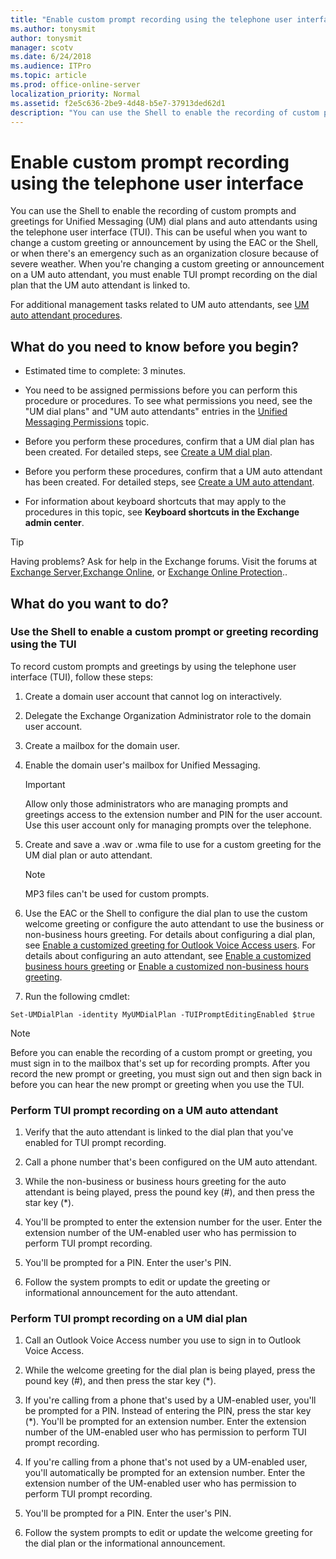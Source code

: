 ```yaml
---
title: "Enable custom prompt recording using the telephone user interface"
ms.author: tonysmit
author: tonysmit
manager: scotv
ms.date: 6/24/2018
ms.audience: ITPro
ms.topic: article
ms.prod: office-online-server
localization_priority: Normal
ms.assetid: f2e5c636-2be9-4d48-b5e7-37913ded62d1
description: "You can use the Shell to enable the recording of custom prompts and greetings for Unified Messaging (UM) dial plans and auto attendants using the telephone user interface (TUI). This can be useful when you want to change a custom greeting or announcement by using the EAC or the Shell, or when there's an emergency such as an organization closure because of severe weather. When you're changing a custom greeting or announcement on a UM auto attendant, you must enable TUI prompt recording on the dial plan that the UM auto attendant is linked to."
---
```


# Enable custom prompt recording using the telephone user interface

You can use the Shell to enable the recording of custom prompts and greetings for Unified Messaging (UM) dial plans and auto attendants using the telephone user interface (TUI). This can be useful when you want to change a custom greeting or announcement by using the EAC or the Shell, or when there's an emergency such as an organization closure because of severe weather. When you're changing a custom greeting or announcement on a UM auto attendant, you must enable TUI prompt recording on the dial plan that the UM auto attendant is linked to.
  
For additional management tasks related to UM auto attendants, see [UM auto attendant procedures](../../voice-mail-unified-messaging/automatically-answer-and-route-calls/um-auto-attendant-procedures.md).
  
## What do you need to know before you begin?

- Estimated time to complete: 3 minutes.
    
- You need to be assigned permissions before you can perform this procedure or procedures. To see what permissions you need, see the "UM dial plans" and "UM auto attendants" entries in the [Unified Messaging Permissions](http://technet.microsoft.com/library/d326c3bc-8f33-434a-bf02-a83cc26a5498.aspx) topic. 
    
- Before you perform these procedures, confirm that a UM dial plan has been created. For detailed steps, see [Create a UM dial plan](../../voice-mail-unified-messaging/connect-voice-mail-system/create-um-dial-plan.md).
    
- Before you perform these procedures, confirm that a UM auto attendant has been created. For detailed steps, see [Create a UM auto attendant](../../voice-mail-unified-messaging/automatically-answer-and-route-calls/create-a-um-auto-attendant.md).
    
- For information about keyboard shortcuts that may apply to the procedures in this topic, see **Keyboard shortcuts in the Exchange admin center**.
    
> [!TIP]
> Having problems? Ask for help in the Exchange forums. Visit the forums at [Exchange Server](https://go.microsoft.com/fwlink/p/?linkId=60612),[Exchange Online](https://go.microsoft.com/fwlink/p/?linkId=267542), or [Exchange Online Protection](https://go.microsoft.com/fwlink/p/?linkId=285351).. 
  
## What do you want to do?

### Use the Shell to enable a custom prompt or greeting recording using the TUI

To record custom prompts and greetings by using the telephone user interface (TUI), follow these steps:
  
1. Create a domain user account that cannot log on interactively.
    
2. Delegate the Exchange Organization Administrator role to the domain user account.
    
3. Create a mailbox for the domain user.
    
4. Enable the domain user's mailbox for Unified Messaging. 
    
    > [!IMPORTANT]
    > Allow only those administrators who are managing prompts and greetings access to the extension number and PIN for the user account. Use this user account only for managing prompts over the telephone. 
  
5. Create and save a .wav or .wma file to use for a custom greeting for the UM dial plan or auto attendant.
    
    > [!NOTE]
    > MP3 files can't be used for custom prompts. 
  
6. Use the EAC or the Shell to configure the dial plan to use the custom welcome greeting or configure the auto attendant to use the business or non-business hours greeting. For details about configuring a dial plan, see [Enable a customized greeting for Outlook Voice Access users](../../voice-mail-unified-messaging/set-up-client-voice-mail-features-0/enable-a-customized-greeting.md). For details about configuring an auto attendant, see [Enable a customized business hours greeting](../../voice-mail-unified-messaging/automatically-answer-and-route-calls/enable-a-customized-business-hours-greeting.md) or [Enable a customized non-business hours greeting](../../voice-mail-unified-messaging/automatically-answer-and-route-calls/enable-a-customized-non-business-hours-greeting.md).
    
7. Run the following cmdlet:
    
  ```
  Set-UMDialPlan -identity MyUMDialPlan -TUIPromptEditingEnabled $true
  ```

> [!NOTE]
>  Before you can enable the recording of a custom prompt or greeting, you must sign in to the mailbox that's set up for recording prompts. After you record the new prompt or greeting, you must sign out and then sign back in before you can hear the new prompt or greeting when you use the TUI. 
  
### Perform TUI prompt recording on a UM auto attendant

1. Verify that the auto attendant is linked to the dial plan that you've enabled for TUI prompt recording.
    
2. Call a phone number that's been configured on the UM auto attendant.
    
3. While the non-business or business hours greeting for the auto attendant is being played, press the pound key (#), and then press the star key (\*).
    
4. You'll be prompted to enter the extension number for the user. Enter the extension number of the UM-enabled user who has permission to perform TUI prompt recording.
    
5. You'll be prompted for a PIN. Enter the user's PIN.
    
6. Follow the system prompts to edit or update the greeting or informational announcement for the auto attendant.
    
### Perform TUI prompt recording on a UM dial plan

1. Call an Outlook Voice Access number you use to sign in to Outlook Voice Access.
    
2. While the welcome greeting for the dial plan is being played, press the pound key (#), and then press the star key (\*).
    
3. If you're calling from a phone that's used by a UM-enabled user, you'll be prompted for a PIN. Instead of entering the PIN, press the star key (\*). You'll be prompted for an extension number. Enter the extension number of the UM-enabled user who has permission to perform TUI prompt recording.
    
4. If you're calling from a phone that's not used by a UM-enabled user, you'll automatically be prompted for an extension number. Enter the extension number of the UM-enabled user who has permission to perform TUI prompt recording.
    
5. You'll be prompted for a PIN. Enter the user's PIN.
    
6. Follow the system prompts to edit or update the welcome greeting for the dial plan or the informational announcement.
    

